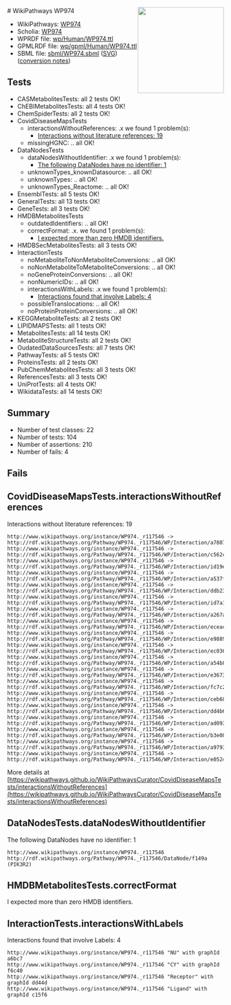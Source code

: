 <img style="float: right; width: 200px" src="../logo.png" />
# WikiPathways WP974

* WikiPathways: [WP974](https://identifiers.org/wikipathways:WP974)
* Scholia: [WP974](https://scholia.toolforge.org/wikipathways/WP974)
* WPRDF file: [wp/Human/WP974.ttl](../wp/Human/WP974.ttl)
* GPMLRDF file: [wp/gpml/Human/WP974.ttl](../wp/gpml/Human/WP974.ttl)
* SBML file: [sbml/WP974.sbml](../sbml/WP974.sbml) ([SVG](../sbml/WP974.svg)) ([conversion notes](../sbml/WP974.txt))

## Tests
* CASMetabolitesTests: all 2 tests OK!
* ChEBIMetabolitesTests: all 4 tests OK!
* ChemSpiderTests: all 2 tests OK!
* CovidDiseaseMapsTests
    * interactionsWithoutReferences: .x we found 1 problem(s):
        * [Interactions without literature references: 19](#9701ccea)
    * missingHGNC: .. all OK!
* DataNodesTests
    * dataNodesWithoutIdentifier: .x we found 1 problem(s):
        * [The following DataNodes have no identifier: 1](#d2d32fa0)
    * unknownTypes_knownDatasource: .. all OK!
    * unknownTypes: .. all OK!
    * unknownTypes_Reactome: .. all OK!
* EnsemblTests: all 5 tests OK!
* GeneralTests: all 13 tests OK!
* GeneTests: all 3 tests OK!
* HMDBMetabolitesTests
    * outdatedIdentifiers: .. all OK!
    * correctFormat: .x. we found 1 problem(s):
        * [I expected more than zero HMDB identifiers.](#ad154c1e)
* HMDBSecMetabolitesTests: all 3 tests OK!
* InteractionTests
    * noMetaboliteToNonMetaboliteConversions: .. all OK!
    * noNonMetaboliteToMetaboliteConversions: .. all OK!
    * noGeneProteinConversions: .. all OK!
    * nonNumericIDs: .. all OK!
    * interactionsWithLabels: .x we found 1 problem(s):
        * [Interactions found that involve Labels: 4](#630d267b)
    * possibleTranslocations: .. all OK!
    * noProteinProteinConversions: .. all OK!
* KEGGMetaboliteTests: all 2 tests OK!
* LIPIDMAPSTests: all 1 tests OK!
* MetabolitesTests: all 14 tests OK!
* MetaboliteStructureTests: all 2 tests OK!
* OudatedDataSourcesTests: all 7 tests OK!
* PathwayTests: all 5 tests OK!
* ProteinsTests: all 2 tests OK!
* PubChemMetabolitesTests: all 3 tests OK!
* ReferencesTests: all 3 tests OK!
* UniProtTests: all 4 tests OK!
* WikidataTests: all 14 tests OK!


## Summary

* Number of test classes: 22
* Number of tests: 104
* Number of assertions: 210
* Number of fails: 4

## Fails

<a name="9701ccea" />

## CovidDiseaseMapsTests.interactionsWithoutReferences

Interactions without literature references: 19
```
http://www.wikipathways.org/instance/WP974._r117546 -> http://rdf.wikipathways.org/Pathway/WP974._r117546/WP/Interaction/a7807
http://www.wikipathways.org/instance/WP974._r117546 -> http://rdf.wikipathways.org/Pathway/WP974._r117546/WP/Interaction/c562c
http://www.wikipathways.org/instance/WP974._r117546 -> http://rdf.wikipathways.org/Pathway/WP974._r117546/WP/Interaction/id19ee3408
http://www.wikipathways.org/instance/WP974._r117546 -> http://rdf.wikipathways.org/Pathway/WP974._r117546/WP/Interaction/a537f
http://www.wikipathways.org/instance/WP974._r117546 -> http://rdf.wikipathways.org/Pathway/WP974._r117546/WP/Interaction/ddb23
http://www.wikipathways.org/instance/WP974._r117546 -> http://rdf.wikipathways.org/Pathway/WP974._r117546/WP/Interaction/id7a131319
http://www.wikipathways.org/instance/WP974._r117546 -> http://rdf.wikipathways.org/Pathway/WP974._r117546/WP/Interaction/a267a
http://www.wikipathways.org/instance/WP974._r117546 -> http://rdf.wikipathways.org/Pathway/WP974._r117546/WP/Interaction/eceac
http://www.wikipathways.org/instance/WP974._r117546 -> http://rdf.wikipathways.org/Pathway/WP974._r117546/WP/Interaction/e9889
http://www.wikipathways.org/instance/WP974._r117546 -> http://rdf.wikipathways.org/Pathway/WP974._r117546/WP/Interaction/ec036
http://www.wikipathways.org/instance/WP974._r117546 -> http://rdf.wikipathways.org/Pathway/WP974._r117546/WP/Interaction/a54b8
http://www.wikipathways.org/instance/WP974._r117546 -> http://rdf.wikipathways.org/Pathway/WP974._r117546/WP/Interaction/e3673
http://www.wikipathways.org/instance/WP974._r117546 -> http://rdf.wikipathways.org/Pathway/WP974._r117546/WP/Interaction/fc7c2
http://www.wikipathways.org/instance/WP974._r117546 -> http://rdf.wikipathways.org/Pathway/WP974._r117546/WP/Interaction/ceb68
http://www.wikipathways.org/instance/WP974._r117546 -> http://rdf.wikipathways.org/Pathway/WP974._r117546/WP/Interaction/dd4b6
http://www.wikipathways.org/instance/WP974._r117546 -> http://rdf.wikipathways.org/Pathway/WP974._r117546/WP/Interaction/ad093
http://www.wikipathways.org/instance/WP974._r117546 -> http://rdf.wikipathways.org/Pathway/WP974._r117546/WP/Interaction/b3e08
http://www.wikipathways.org/instance/WP974._r117546 -> http://rdf.wikipathways.org/Pathway/WP974._r117546/WP/Interaction/a9793
http://www.wikipathways.org/instance/WP974._r117546 -> http://rdf.wikipathways.org/Pathway/WP974._r117546/WP/Interaction/e0524
```

More details at [https://wikipathways.github.io/WikiPathwaysCurator/CovidDiseaseMapsTests/interactionsWithoutReferences](https://wikipathways.github.io/WikiPathwaysCurator/CovidDiseaseMapsTests/interactionsWithoutReferences)

<a name="d2d32fa0" />

## DataNodesTests.dataNodesWithoutIdentifier

The following DataNodes have no identifier: 1
```
http://www.wikipathways.org/instance/WP974._r117546 http://rdf.wikipathways.org/Pathway/WP974._r117546/DataNode/f149a (PIK3R2)
```

<a name="ad154c1e" />

## HMDBMetabolitesTests.correctFormat

I expected more than zero HMDB identifiers.
<a name="630d267b" />

## InteractionTests.interactionsWithLabels

Interactions found that involve Labels: 4
```
http://www.wikipathways.org/instance/WP974._r117546 "NU" with graphId a6bc7
http://www.wikipathways.org/instance/WP974._r117546 "CY" with graphId f6c40
http://www.wikipathways.org/instance/WP974._r117546 "Receptor" with graphId dd44d
http://www.wikipathways.org/instance/WP974._r117546 "Ligand" with graphId c15f6
```

